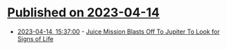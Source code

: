 # [Published on 2023-04-14](index.md)

* [2023-04-14, 15:37:00](https://science.slashdot.org/story/23/04/14/1537229/juice-mission-blasts-off-to-jupiter-to-look-for-signs-of-life?utm_source=rss1.0mainlinkanon&utm_medium=feed) - [Juice Mission Blasts Off To Jupiter To Look for Signs of Life](https://science.slashdot.org/story/23/04/14/1537229/juice-mission-blasts-off-to-jupiter-to-look-for-signs-of-life?utm_source=rss1.0mainlinkanon&utm_medium=feed)
